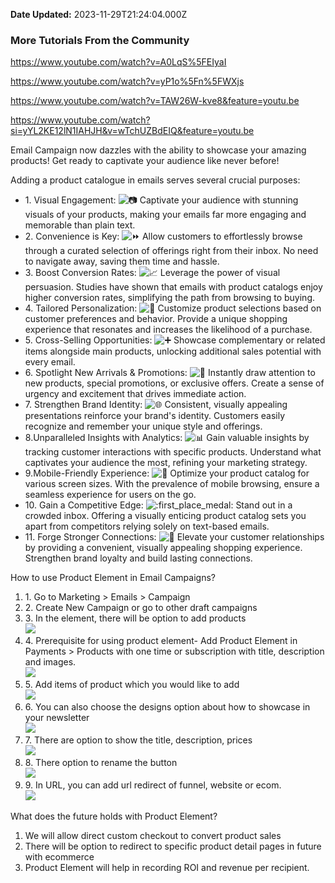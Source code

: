 **Date Updated:** 2023-11-29T21:24:04.000Z

### More Tutorials From the Community

<https://www.youtube.com/watch?v=A0LqS%5FEIyaI>

<https://www.youtube.com/watch?v=yP1o%5Fn%5FWXjs>

<https://www.youtube.com/watch?v=TAW26W-kve8&feature=youtu.be>

<https://www.youtube.com/watch?si=yYL2KE12lN1IAHJH&v=wTchUZBdEIQ&feature=youtu.be>

  
Email Campaign now dazzles with the ability to showcase your amazing products! Get ready to captivate your audience like never before! 

Adding a product catalogue in emails serves several crucial purposes:

* 1\. Visual Engagement: ![:camera:](https://a.slack-edge.com/production-standard-emoji-assets/14.0/apple-medium/1f4f7@2x.png) Captivate your audience with stunning visuals of your products, making your emails far more engaging and memorable than plain text.
* 2\. Convenience is Key: ![:fast_forward:](https://a.slack-edge.com/production-standard-emoji-assets/14.0/apple-medium/23e9@2x.png) Allow customers to effortlessly browse through a curated selection of offerings right from their inbox. No need to navigate away, saving them time and hassle.
* 3\. Boost Conversion Rates: ![:chart_with_upwards_trend:](https://a.slack-edge.com/production-standard-emoji-assets/14.0/apple-medium/1f4c8@2x.png) Leverage the power of visual persuasion. Studies have shown that emails with product catalogs enjoy higher conversion rates, simplifying the path from browsing to buying.
* 4\. Tailored Personalization: ![:thread:](https://a.slack-edge.com/production-standard-emoji-assets/14.0/apple-medium/1f9f5@2x.png) Customize product selections based on customer preferences and behavior. Provide a unique shopping experience that resonates and increases the likelihood of a purchase.
* 5\. Cross-Selling Opportunities: ![:heavy_plus_sign:](https://a.slack-edge.com/production-standard-emoji-assets/14.0/apple-medium/2795@2x.png) Showcase complementary or related items alongside main products, unlocking additional sales potential with every email.
* 6\. Spotlight New Arrivals & Promotions: ![:star2:](https://a.slack-edge.com/production-standard-emoji-assets/14.0/apple-medium/1f31f@2x.png) Instantly draw attention to new products, special promotions, or exclusive offers. Create a sense of urgency and excitement that drives immediate action.
* 7\. Strengthen Brand Identity: ![:globe_with_meridians:](https://a.slack-edge.com/production-standard-emoji-assets/14.0/apple-medium/1f310@2x.png) Consistent, visually appealing presentations reinforce your brand's identity. Customers easily recognize and remember your unique style and offerings.
* 8.Unparalleled Insights with Analytics: ![:bar_chart:](https://a.slack-edge.com/production-standard-emoji-assets/14.0/apple-medium/1f4ca@2x.png) Gain valuable insights by tracking customer interactions with specific products. Understand what captivates your audience the most, refining your marketing strategy.
* 9.Mobile-Friendly Experience: ![:iphone:](https://a.slack-edge.com/production-standard-emoji-assets/14.0/apple-medium/1f4f1@2x.png) Optimize your product catalog for various screen sizes. With the prevalence of mobile browsing, ensure a seamless experience for users on the go.
* 10\. Gain a Competitive Edge: ![:first_place_medal:](https://a.slack-edge.com/production-standard-emoji-assets/14.0/apple-medium/1f947@2x.png) Stand out in a crowded inbox. Offering a visually enticing product catalog sets you apart from competitors relying solely on text-based emails.
* 11\. Forge Stronger Connections: ![:muscle:](https://a.slack-edge.com/production-standard-emoji-assets/14.0/apple-medium/1f4aa@2x.png) Elevate your customer relationships by providing a convenient, visually appealing shopping experience. Strengthen brand loyalty and build lasting connections.

  
How to use Product Element in Email Campaigns?

1. 1\. Go to Marketing > Emails > Campaign
2. 2\. Create New Campaign or go to other draft campaigns
3. 3\. In the element, there will be option to add products  
![](https://s3.amazonaws.com/cdn.freshdesk.com/data/helpdesk/attachments/production/155010597793/original/-tO530D0k0MyVIETtpMlKKVdsGKg8YVeEw.png?1697738829)
4. 4\. Prerequisite for using product element- Add Product Element in Payments > Products with one time or subscription with title, description and images.  
![](https://s3.amazonaws.com/cdn.freshdesk.com/data/helpdesk/attachments/production/155010597794/original/sgUqEYwezOm_C3j3Dzxd_Rgt20pJ14eyyw.png?1697738837)
5. 5\. Add items of product which you would like to add  
![](https://s3.amazonaws.com/cdn.freshdesk.com/data/helpdesk/attachments/production/155010597800/original/5kz2QZo8Sb7o2vCSFH3svZ5FBYW6QMAabQ.png?1697738846)
6. 6\. You can also choose the designs option about how to showcase in your newsletter  
![](https://s3.amazonaws.com/cdn.freshdesk.com/data/helpdesk/attachments/production/155010597802/original/x54ZwN-iCWw_pEtaeWCaadR4xaFmBdDIqQ.png?1697738855)
7. 7\. There are option to show the title, description, prices  
![](https://s3.amazonaws.com/cdn.freshdesk.com/data/helpdesk/attachments/production/155010597806/original/K2k4TaSxol8yYy4sKuw1W46zfUjZv6BBNg.png?1697738865)
8. 8\. There option to rename the button  
![](https://s3.amazonaws.com/cdn.freshdesk.com/data/helpdesk/attachments/production/155010597814/original/S7kU2Cb_QFoDrA4-7i8nZyYc3LYH9fi3qA.png?1697738874)
9. 9\. In URL, you can add url redirect of funnel, website or ecom.  
![](https://s3.amazonaws.com/cdn.freshdesk.com/data/helpdesk/attachments/production/155010597826/original/8P9qsd2jPKr5hwypR_CpoX1AnOcPBPF8oQ.png?1697738882)

What does the future holds with Product Element?  

1. We will allow direct custom checkout to convert product sales
2. There will be option to redirect to specific product detail pages in future with ecommerce
3. Product Element will help in recording ROI and revenue per recipient.